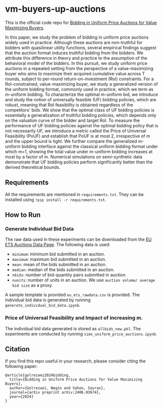 # vm-buyers-up-auctions

This is the official code repo for [Bidding in Uniform Price Auctions for Value Maximizing Buyers](https://arxiv.org/abs/2406.03674). 

In this paper, we study the problem of bidding in uniform price auctions widely used in practice. Although these auctions are non-truthful for bidders with quasilinear utility functions, several empirical findings suggest that the auction format induces truthful bidding from the bidders. We attribute this difference in theory and practice to the assumption of the behavioral model of the bidders. In this pursuit, we study uniform price auctions in a repeated setting from the perspective of a value-maximizing buyer who aims to maximize their acquired cumulative value across T rounds, subject to per-round return-on-investment (RoI) constraints. For a RoI-constrained, value-maximizing buyer, we study a generalized version of the uniform bidding format, commonly used in practice, which we term as m-uniform bidding. To characterize the optimal m-uniform bid, we introduce and study the notion of universally feasible (UF) bidding policies, which are robust, meaning that RoI feasibility is obtained regardless of the competitors' bids. We show that the optimal class of UF bidding policies is essentially a generalization of truthful bidding policies, which depends only on the valuation curve of the bidder and target RoI. To measure the performance of UF bidding policies against the optimal bidding policy that is not necessarily UF, we introduce a metric called the Price of Universal Feasibility (PoUF) and establish that PoUF is at most 2, irrespective of m and the upper bound is tight. We further compare the generalized m-uniform bidding interface against the classical uniform bidding format under which m=1, showing the total value under m-uniform bidding increases at most by a factor of m. Numerical simulations on semi-synthetic data demonstrate that UF bidding policies perform significantly better than the derived theoretical bounds.

## Requirements
All the requirements are mentioned in `requirements.txt`. They can be installed using `!pip install -r requirements.txt`.

## How to Run

### Generate Individual Bid Data

The raw data used in these experiments can be downloaded from the [EU ETS Auctions Data Page](https://www.eex.com/en/market-data/environmental-markets/eua-primary-auction-spot-download). The following data is used:

* `minimum`: minimum bid submitted in an auction.
* `maximum`: maximum bid submitted in an auction.
* `mean`: mean of the bids submitted in an auction.
* `median`: median of the bids submitted in an auction.
* `nbids`: number of bid-quantity pairs submitted in auction.
* `nunits`: number of units in an auction. We use `auction volume/ average bid size` as a proxy.

A sample template is provided `eu_ets_rawdata.csv` is provided. The individual bid data is generated by running `generate_individual_bid_data.ipynb`.

### Price of Universal Feasibility and Impact of increasing m.

The individual bid data generated is stored as `allbids_new.pkl`. The experiments are conducted by running `sims_uniform_price_auctions.ipynb`.


## Citation
If you find this repo useful in your research, please consider citing the following paper:

```
@article{golrezaei2024bidding,
  title={Bidding in Uniform Price Auctions for Value Maximizing Buyers},
  author={Golrezaei, Negin and Sahoo, Sourav},
  journal={arXiv preprint arXiv:2406.03674},
  year={2024}
}
```
